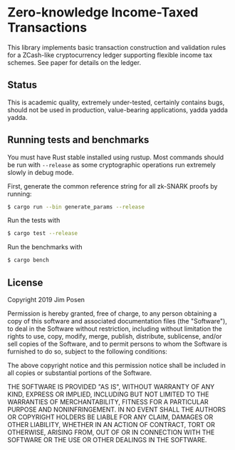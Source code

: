 # Zero-knowledge Income-Taxed Transactions

This library implements basic transaction construction and validation rules for a ZCash-like
cryptocurrency ledger supporting flexible income tax schemes. See paper for details on the ledger.

## Status

This is academic quality, extremely under-tested, certainly contains bugs, should not be used in
production, value-bearing applications, yadda yadda yadda.

## Running tests and benchmarks

You must have Rust stable installed using rustup. Most commands should be run with `--release` as
some cryptographic operations run extremely slowly in debug mode.

First, generate the common reference string for all zk-SNARK proofs by running:

```bash
$ cargo run --bin generate_params --release
```

Run the tests with

```bash
$ cargo test --release
```

Run the benchmarks with 

```bash
$ cargo bench
```

## License

Copyright 2019 Jim Posen

Permission is hereby granted, free of charge, to any person obtaining a copy of this software and associated documentation files (the "Software"), to deal in the Software without restriction, including without limitation the rights to use, copy, modify, merge, publish, distribute, sublicense, and/or sell copies of the Software, and to permit persons to whom the Software is furnished to do so, subject to the following conditions:

The above copyright notice and this permission notice shall be included in all copies or substantial portions of the Software.

THE SOFTWARE IS PROVIDED "AS IS", WITHOUT WARRANTY OF ANY KIND, EXPRESS OR IMPLIED, INCLUDING BUT NOT LIMITED TO THE WARRANTIES OF MERCHANTABILITY, FITNESS FOR A PARTICULAR PURPOSE AND NONINFRINGEMENT. IN NO EVENT SHALL THE AUTHORS OR COPYRIGHT HOLDERS BE LIABLE FOR ANY CLAIM, DAMAGES OR OTHER LIABILITY, WHETHER IN AN ACTION OF CONTRACT, TORT OR OTHERWISE, ARISING FROM, OUT OF OR IN CONNECTION WITH THE SOFTWARE OR THE USE OR OTHER DEALINGS IN THE SOFTWARE.

